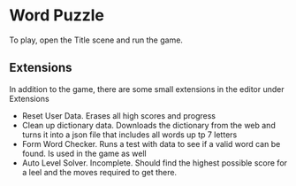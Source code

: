 # Word Puzzle

To play, open the Title scene and run the game.

## Extensions

In addition to the game, there are some small extensions in the editor under Extensions

* Reset User Data. Erases all high scores and progress
* Clean up dictionary data. Downloads the dictionary from the web and turns it into a json file that includes all words up tp 7 letters
* Form Word Checker. Runs a test with data to see if a valid word can be found. Is used in the game as well
* Auto Level Solver. Incomplete. Should find the highest possible score for a leel and the moves required to get there.
